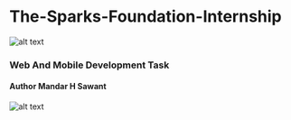 # The-Sparks-Foundation-Internship         
![alt text](https://github.com/Optimus795/The-Sparks-Foundation-Internship/blob/main/download.png)
### Web And Mobile Development Task
#### Author Mandar H Sawant

![alt text](https://github.com/Optimus795/The-Sparks-Foundation-Internship/blob/main/wb.gif)
